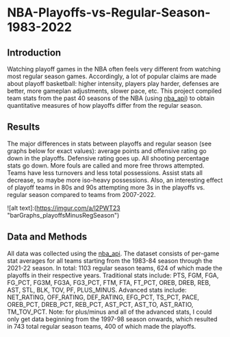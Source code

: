 # NBA-Playoffs-vs-Regular-Season-1983-2022

## Introduction
Watching playoff games in the NBA often feels very different from watching most regular season games. Accordingly, a lot of popular claims are made about playoff basketball: higher intensity, players play harder, defenses are better, more gameplan adjustments, slower pace, etc. This project compiled team stats from the past 40 seasons of the NBA (using [nba_api](https://github.com/swar/nba_api)) to obtain quantitative measures of how playoffs differ from the regular season.

## Results
The major differences in stats between playoffs and regular season (see graphs below for exact values): average points and offensive rating go down in the playoffs. Defensive rating goes up. All shooting percentage stats go down. More fouls are called and more free throws attempted. Teams have less turnovers and less total possessions. Assist stats all decrease, so maybe more iso-heavy possessions. Also, an interesting effect of playoff teams in 80s and 90s attempting more 3s in the playoffs vs. regular season compared to teams from 2007-2022.

![alt text]:(https://imgur.com/a/l2PWT23 "barGraphs_playoffsMinusRegSeason")


## Data and Methods
All data was collected using the [nba_api](https://github.com/swar/nba_api). The dataset consists of per-game stat averages for all teams starting from the 1983-84 season through the 2021-22 season. In total: 1103 regular season teams, 624 of which made the playoffs in their respective years. Traditional stats include: PTS, FGM, FGA, FG_PCT, FG3M, FG3A, FG3_PCT, FTM, FTA, FT_PCT, OREB, DREB, REB, AST, STL, BLK, TOV, PF, PLUS_MINUS. Advanced stats include: NET_RATING, OFF_RATING, DEF_RATING, EFG_PCT, TS_PCT, PACE, OREB_PCT, DREB_PCT, REB_PCT, AST_PCT, AST_TO, AST_RATIO, TM_TOV_PCT. Note: for plus/minus and all of the advanced stats, I could only get data beginning from the 1997-98 season onwards, which resulted in 743 total regular season teams, 400 of which made the playoffs. 
